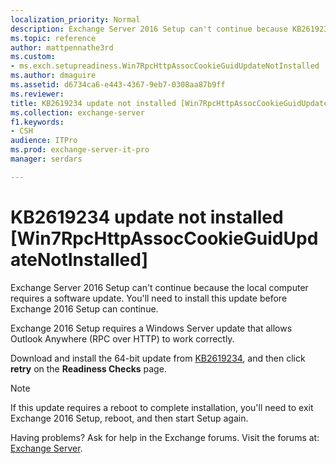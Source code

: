 ```yaml
---
localization_priority: Normal
description: Exchange Server 2016 Setup can't continue because KB2619234 isn't installed on the local Windows server.
ms.topic: reference
author: mattpennathe3rd
ms.custom:
- ms.exch.setupreadiness.Win7RpcHttpAssocCookieGuidUpdateNotInstalled
ms.author: dmaguire
ms.assetid: d6734ca6-e443-4367-9eb7-0308aa87b9ff
ms.reviewer:
title: KB2619234 update not installed [Win7RpcHttpAssocCookieGuidUpdateNotInstalled]
ms.collection: exchange-server
f1.keywords:
- CSH
audience: ITPro
ms.prod: exchange-server-it-pro
manager: serdars

---
```


# KB2619234 update not installed [Win7RpcHttpAssocCookieGuidUpdateNotInstalled]

Exchange Server 2016 Setup can't continue because the local computer requires a software update. You'll need to install this update before Exchange 2016 Setup can continue.

Exchange 2016 Setup requires a Windows Server update that allows Outlook Anywhere (RPC over HTTP) to work correctly.

Download and install the 64-bit update from [KB2619234](https://support.microsoft.com/help/2619234), and then click **retry** on the **Readiness Checks** page.

> [!NOTE]
> If this update requires a reboot to complete installation, you'll need to exit Exchange 2016 Setup, reboot, and then start Setup again.

Having problems? Ask for help in the Exchange forums. Visit the forums at: [Exchange Server](https://go.microsoft.com/fwlink/p/?linkId=60612).
